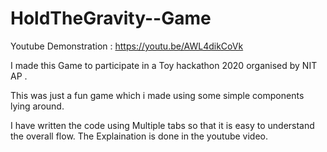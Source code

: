 # HoldTheGravity--Game
Youtube Demonstration : https://youtu.be/AWL4dikCoVk

I made this Game to participate in a Toy hackathon 2020 organised by NIT AP .

This was just a fun game which i made using some simple components lying around.

I have written the code using Multiple tabs so that it is easy to understand the overall flow. The Explaination is done in the youtube video.

